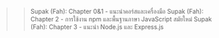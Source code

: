 >> Supak (Fah): Chapter 0&1 - แนะนำคอร์สและเครื่องมือ
>> Supak (Fah): Chapter 2 - การใช้งาน npm และพื้นฐานภาษา JavaScript สมัยใหม่
>> Supak (Fah): Chapter 3 - แนะนำ Node.js และ Express.js